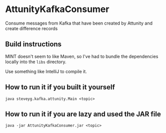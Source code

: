 # AttunityKafkaConsumer

Consume messages from Kafka that have been created by Attunity and create difference records


## Build instructions
MINT doesn't seem to like Maven, so I've had to bundle the dependencies locally into the `libs` directory.

Use something like IntelliJ to compile it.

## How to run it if you built it yourself
`java steveyg.kafka.attunity.Main <topic>`


## How to run it if you are lazy and used the JAR file
`java -jar AttunityKafkaConsumer.jar <topic>`

